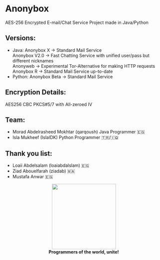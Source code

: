 # Anonybox
AES-256 Encrypted E-mail/Chat Service Project made in Java/Python

## Versions:
- Java:
Anonybox X -> Standard Mail Service<br>
Anonybox V2.0 -> Fast Chatting Service with unified user/pass but different nicknames<br>
Anonyweb -> Experimental Tor-Alternative for making HTTP requests<br>
Anonybox R -> Standard Mail Service up-to-date
- Python:
Anonybox Beta -> Standard Mail Service

## Encryption Details:
AES256 CBC PKCS#5/7 with All-zeroed IV

## Team:
* Morad Abdelrasheed Mokhtar (qarqoush) Java Programmer 🇪🇬
* Isla Mukheef (IslaIDK) Python Programmer 🇹🇷/🇮🇶

## Thank you list:
* Loaii Abdelsalam (loaiabdalslam) 🇪🇬
* Ziad Abouelfarah (ziadab) 🇲🇦
* Mustafa Anwar 🇪🇬

<p align="center">
<img width="205" height="210" src="https://i.ya-webdesign.com/images/badge-transparent-communist-1.png">
<br>
<b>Programmers of the world, unite!</b>
</p>
